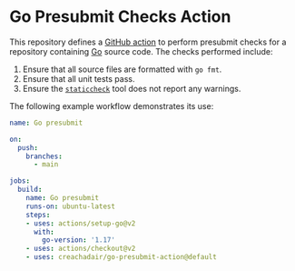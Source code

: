 # Go Presubmit Checks Action

This repository defines a [GitHub action][gha] to perform presubmit checks for
a repository containing [Go][go] source code. The checks performed include:

1. Ensure that all source files are formatted with  `go fmt`.
2. Ensure that all unit tests pass.
3. Ensure the [`staticcheck`][sc] tool does not report any warnings.

The following example workflow demonstrates its use:

```yaml
name: Go presubmit

on:
  push:
    branches:
	  - main

jobs:
  build:
    name: Go presubmit
    runs-on: ubuntu-latest
    steps:
    - uses: actions/setup-go@v2
      with:
        go-version: '1.17'
    - uses: actions/checkout@v2
    - uses: creachadair/go-presubmit-action@default
```

[gha]: https://docs.github.com/en/actions
[go]: https://golang.org/
[sc]: https://staticcheck.io/

